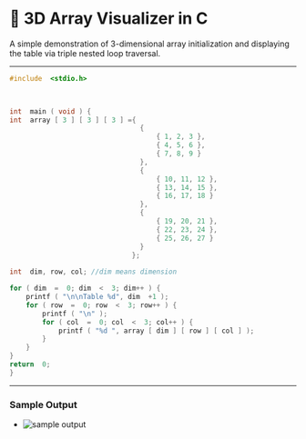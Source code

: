 
# 🧊 3D Array Visualizer in C

A simple demonstration of 3-dimensional array initialization and displaying the table via triple nested loop traversal.

---
```c
#include  <stdio.h>

  

int  main ( void ) {
int  array [ 3 ] [ 3 ] [ 3 ] ={ 
								{
									{ 1, 2, 3 },
									{ 4, 5, 6 },
									{ 7, 8, 9 }
								},
								{
									{ 10, 11, 12 },
									{ 13, 14, 15 },
									{ 16, 17, 18 }
								},
								{
									{ 19, 20, 21 },
									{ 22, 23, 24 },
									{ 25, 26, 27 }
								}
							  };
								
int  dim, row, col; //dim means dimension

for ( dim  =  0; dim  <  3; dim++ ) {
	printf ( "\n\nTable %d", dim  +1 );
	for ( row  =  0; row  <  3; row++ ) {
		printf ( "\n" );
		for ( col  =  0; col  <  3; col++ ) {
			printf ( "%d ", array [ dim ] [ row ] [ col ] );
		}
	}
}
return  0;
}
```
---
### Sample Output
- ![sample output](https://github.com/zoreladrean/C-language-codes/blob/main/3D_array_sample/sampleOutput.PNG)
